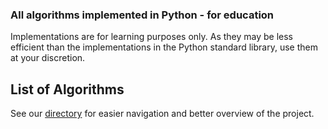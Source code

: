 
<!-- Short description: -->
  <h3>All algorithms implemented in Python - for education</h3>
</div>

Implementations are for learning purposes only. As they may be less efficient than the implementations in the Python standard library, use them at your discretion.


## List of Algorithms

See our [directory](DIRECTORY.md) for easier navigation and better overview of the project.
